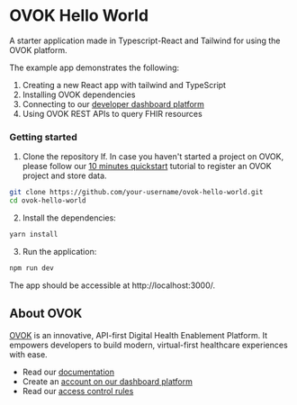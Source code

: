# OVOK Hello World

A starter application made in Typescript-React and Tailwind for using the OVOK platform.

The example app demonstrates the following:

1. Creating a new React app with tailwind and TypeScript
2. Installing OVOK dependencies
3. Connecting to our [developer dashboard platform](https://dashboard.dev.ovok.com/)
4. Using OVOK REST APIs to query FHIR resources  

### Getting started

1. Clone the repository If. In case you haven't started a project on OVOK, please follow our [10 minutes quickstart](https://docs.ovok.com/docs/10-minutes-quickstart) tutorial to register an OVOK project and store data.

```bash
git clone https://github.com/your-username/ovok-hello-world.git
cd ovok-hello-world
``````

2. Install the dependencies:


```bash
yarn install
``````

3. Run the application:
```bash
npm run dev
``````

The app should be accessible at http://localhost:3000/.


## About OVOK
[OVOK](https://ovok.com/) is an innovative, API-first Digital Health Enablement Platform. It empowers developers to build modern, virtual-first healthcare experiences with ease.

* Read our [documentation](https://docs.ovok.com/docs)
* Create an [account on our dashboard platform](https://dashboard.dev.ovok.com/register)
* Read our [access control rules](https://docs.ovok.com/docs/access-control-rules)